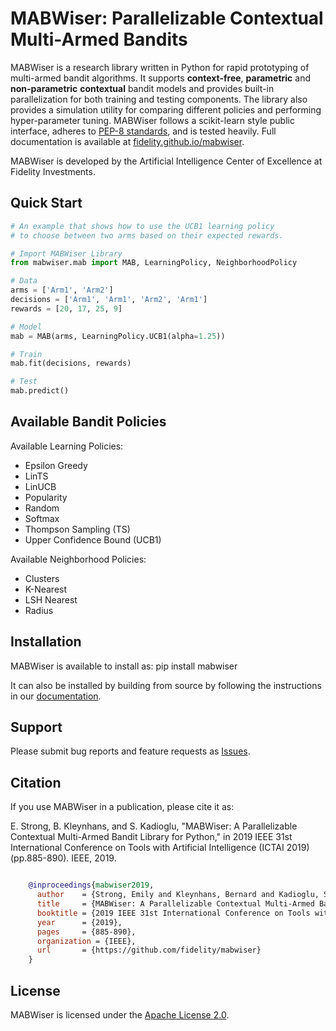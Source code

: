 # MABWiser: Parallelizable Contextual Multi-Armed Bandits 

MABWiser is a research library written in Python for rapid prototyping of multi-armed bandit algorithms.
It supports **context-free**, **parametric** and **non-parametric** **contextual** bandit models and provides built-in 
parallelization for both training and testing components. The library also provides a simulation utility for comparing 
different policies and performing hyper-parameter tuning. MABWiser follows a scikit-learn style public interface, adheres to 
[PEP-8 standards](https://www.python.org/dev/peps/pep-0008/), and is tested heavily. Full documentation is available at 
[fidelity.github.io/mabwiser](https://fidelity.github.io/mabwiser).

MABWiser is developed by the Artificial Intelligence Center of Excellence at Fidelity Investments.

## Quick Start

```python
# An example that shows how to use the UCB1 learning policy
# to choose between two arms based on their expected rewards.

# Import MABWiser Library
from mabwiser.mab import MAB, LearningPolicy, NeighborhoodPolicy

# Data
arms = ['Arm1', 'Arm2']
decisions = ['Arm1', 'Arm1', 'Arm2', 'Arm1']
rewards = [20, 17, 25, 9]

# Model 
mab = MAB(arms, LearningPolicy.UCB1(alpha=1.25))

# Train
mab.fit(decisions, rewards)

# Test
mab.predict()
```

## Available Bandit Policies

Available Learning Policies:
* Epsilon Greedy
* LinTS
* LinUCB
* Popularity
* Random
* Softmax
* Thompson Sampling (TS)
* Upper Confidence Bound (UCB1)

Available Neighborhood Policies: 
* Clusters
* K-Nearest
* LSH Nearest
* Radius

## Installation

MABWiser is available to install as: pip install mabwiser 

It can also be installed by building from source by following the instructions in 
our [documentation](https://fidelity.github.io/mabwiser/installation.html).

## Support

Please submit bug reports and feature requests as [Issues](https://github.com/fidelity/mabwiser/issues).


## Citation

If you use MABWiser in a publication, please cite it as:

E. Strong,  B. Kleynhans, and S. Kadioglu, "MABWiser: A Parallelizable Contextual Multi-Armed Bandit Library for Python," in 2019 IEEE 31st International Conference on Tools with Artificial Intelligence (ICTAI 2019) (pp.885-890). IEEE, 2019.


```bibtex

    @inproceedings{mabwiser2019,
      author    = {Strong, Emily and Kleynhans, Bernard and Kadioglu, Serdar},
      title     = {MABWiser: A Parallelizable Contextual Multi-Armed Bandit Library for Python},
      booktitle = {2019 IEEE 31st International Conference on Tools with Artificial Intelligence (ICTAI 2019)},
      year      = {2019},
      pages     = {885-890},
      organization = {IEEE},
      url       = {https://github.com/fidelity/mabwiser}
    }
```

## License

MABWiser is licensed under the [Apache License 2.0](LICENSE).

<br>

